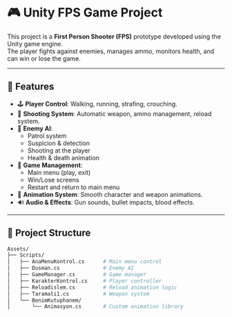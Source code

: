 # 🎮 Unity FPS Game Project

This project is a **First Person Shooter (FPS)** prototype developed using the Unity game engine.  
The player fights against enemies, manages ammo, monitors health, and can win or lose the game.  

---

## 🚀 Features
- 🕹️ **Player Control**: Walking, running, strafing, crouching.  
- 🎯 **Shooting System**: Automatic weapon, ammo management, reload system.  
- 🤖 **Enemy AI**:  
  - Patrol system  
  - Suspicion & detection  
  - Shooting at the player  
  - Health & death animation  
- 📜 **Game Management**:  
  - Main menu (play, exit)  
  - Win/Lose screens  
  - Restart and return to main menu  
- 🎨 **Animation System**: Smooth character and weapon animations.  
- 🔊 **Audio & Effects**: Gun sounds, bullet impacts, blood effects.  

---

## 📂 Project Structure

```bash
Assets/
├── Scripts/
│   ├── AnaMenuKontrol.cs      # Main menu control
│   ├── Dusman.cs              # Enemy AI
│   ├── GameManager.cs         # Game manager
│   ├── KarakterKontrol.cs     # Player controller
│   ├── Reloadislem.cs         # Reload animation logic
│   ├── Taramali1.cs           # Weapon system
│   └── BenimKutuphanem/
│       └── Animasyon.cs       # Custom animation library

